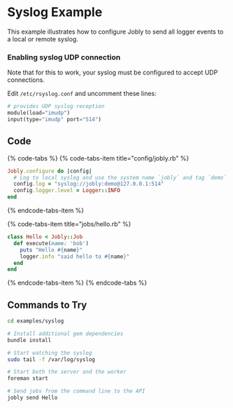 # Syslog Example

This example illustrates how to configure Jobly to send all logger events to a local or remote syslog.

### Enabling syslog UDP connection

Note that for this to work, your syslog must be configured to accept UDP connections.

Edit `/etc/rsyslog.conf` and uncomment these lines:

```php
# provides UDP syslog reception
module(load="imudp")
input(type="imudp" port="514")
```

## Code

{% code-tabs %}
{% code-tabs-item title="config/jobly.rb" %}
```ruby
Jobly.configure do |config|
  # Log to local syslog and use the system name `jobly` and tag `demo`
  config.log = "syslog://jobly:demo@127.0.0.1:514"
  config.logger.level = Logger::INFO
end
```
{% endcode-tabs-item %}

{% code-tabs-item title="jobs/hello.rb" %}
```ruby
class Hello < Jobly::Job
  def execute(name: 'bob')
    puts "Hello #{name}"
    logger.info "said hello to #{name}"
  end
end
```
{% endcode-tabs-item %}
{% endcode-tabs %}

## Commands to Try

```bash
cd examples/syslog

# Install additional gem dependencies
bundle install

# Start watching the syslog
sudo tail -f /var/log/syslog

# Start both the server and the worker
foreman start

# Send jobs from the command line to the API
jobly send Hello
```

